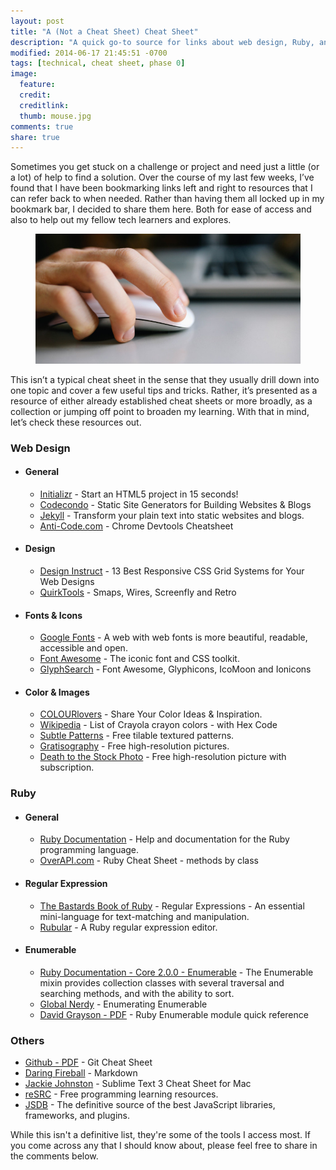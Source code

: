 ```yaml
---
layout: post
title: "A (Not a Cheat Sheet) Cheat Sheet"
description: "A quick go-to source for links about web design, Ruby, and other programming tools."
modified: 2014-06-17 21:45:51 -0700
tags: [technical, cheat sheet, phase 0]
image:
  feature:
  credit:
  creditlink:
  thumb: mouse.jpg
comments: true
share: true
---
```


Sometimes you get stuck on a challenge or project and need just a little (or a lot) of help to find a solution. Over the course of my last few weeks, I’ve found that I have been bookmarking links left and right to resources that I can refer back to when needed. Rather than having them all locked up in my bookmark bar, I decided to share them here. Both for ease of access and also to help out my fellow tech learners and explores.

<figure><img src="../images/mouse.jpg"></figure>

This isn’t a typical cheat sheet in the sense that they usually drill down into one topic and cover a few useful tips and tricks. Rather, it’s presented as a resource of either already established cheat sheets or more broadly, as a collection or jumping off point to broaden my learning. With that in mind, let’s check these resources out.

### Web Design

* #### General
  * [Initializr](http://www.initializr.com/) - Start an HTML5 project in 15 seconds!
  * [Codecondo](http://codecondo.com/7-static-site-generators-for-building-websites-blogs/) - Static Site Generators for Building Websites & Blogs
  * [Jekyll](http://jekyllrb.com/) - Transform your plain text into static websites and blogs.
  * [Anti-Code.com](http://anti-code.com/devtools-cheatsheet/) - Chrome Devtools Cheatsheet
* #### Design
  * [Design Instruct](http://designinstruct.com/web-design/responsive-css-grid/) - 13 Best Responsive CSS Grid Systems for Your Web Designs
  * [QuirkTools](http://quirktools.com/) - Smaps, Wires, Screenfly and Retro
* #### Fonts & Icons
  * [Google Fonts](http://www.google.com/fonts#) - A web with web fonts is more beautiful, readable, accessible and open.
  * [Font Awesome](http://fontawesome.io/) - The iconic font and CSS toolkit.
  * [GlyphSearch](http://glyphsearch.com/) - Font Awesome, Glyphicons, IcoMoon and Ionicons
* #### Color & Images
  * [COLOURlovers](http://www.colourlovers.com/) - Share Your Color Ideas & Inspiration.
  * [Wikipedia](http://en.wikipedia.org/wiki/List_of_Crayola_crayon_colors) - List of Crayola crayon colors - with Hex Code
  * [Subtle Patterns](http://subtlepatterns.com/) - Free tilable textured patterns.
  * [Gratisography](http://gratisography.com/) - Free high-resolution pictures.
  * [Death to the Stock Photo](http://deathtothestockphoto.com/) - Free high-resolution picture with subscription.

### Ruby

* #### General
  * [Ruby Documentation](http://ruby-doc.org/) - Help and documentation for the Ruby programming language.
  * [OverAPI.com](http://overapi.com/ruby/) - Ruby Cheat Sheet - methods by class
* #### Regular Expression
  * [The Bastards Book of Ruby](http://ruby.bastardsbook.com/chapters/regexes/) - Regular Expressions - An essential mini-language for text-matching and manipulation.
  * [Rubular](http://rubular.com/) - A Ruby regular expression editor.
* #### Enumerable
  * [Ruby Documentation - Core 2.0.0 - Enumerable](http://ruby-doc.org/core-2.0/Enumerable.html) - The Enumerable mixin provides collection classes with several traversal and searching methods, and with the ability to sort.
  * [Global Nerdy](http://www.globalnerdy.com/2008/09/17/enumerating-enumerable-will-return-soon/) - Enumerating Enumerable
  * [David Grayson - PDF](http://www.davidegrayson.com/ruby/enumerable/enumerable_methods.pdf) - Ruby Enumerable module quick reference

### Others

* [Github - PDF](../images/github-git-cheat-sheet.pdf) - Git Cheat Sheet
* [Daring Fireball](http://daringfireball.net/projects/markdown/) - Markdown
* [Jackie Johnston](http://www.jackiejohnston.us/cheatsheet) - Sublime Text 3 Cheat Sheet for Mac
* [reSRC](http://resrc.io/) - Free programming learning resources.
* [JSDB](http://www.jsdb.io/) - The definitive source of the best JavaScript libraries, frameworks, and plugins.

While this isn't a definitive list, they're some of the tools I access most. If you come across any that I should know about, please feel free to share in the comments below.
